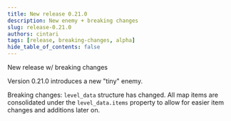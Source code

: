 ```yaml
---
title: New release 0.21.0
description: New enemy + breaking changes
slug: release-0.21.0
authors: cintari
tags: [release, breaking-changes, alpha]
hide_table_of_contents: false
---
```


New release w/ breaking changes

<!-- truncate -->

Version 0.21.0 introduces a new "tiny" enemy.

Breaking changes:
`level_data` structure has changed. All map items are consolidated under the `level_data.items` property to allow for easier item changes and additions later on.

